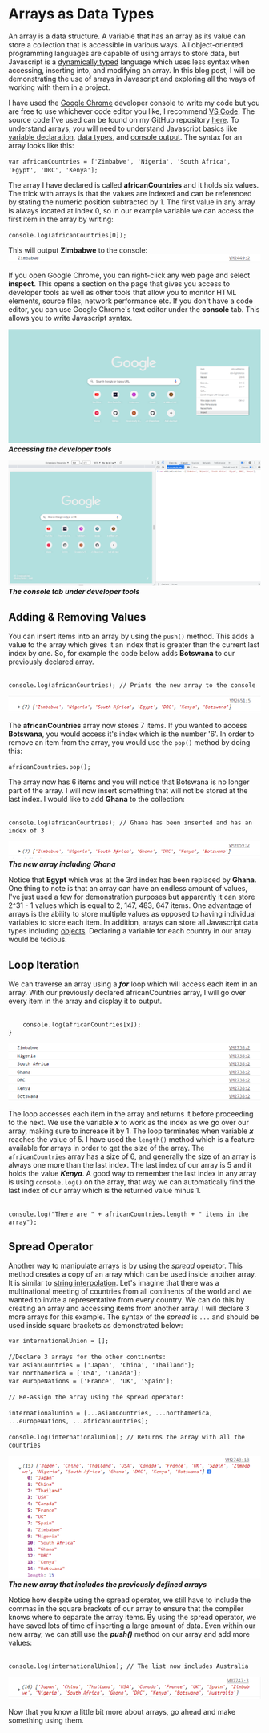 # Arrays as Data Types
An array is a data structure. A variable that has an array as its value can store a collection that is accessible in various ways. All object-oriented programming languages are capable of using arrays to store data, but Javascript is a [dynamically typed](https://www.techtarget.com/searchapparchitecture/tip/Static-vs-dynamic-typing-The-details-and-differences) language which uses less syntax when accessing, inserting into, and modifying an array. In this blog post, I will be demonstrating the use of arrays in Javascript and exploring all the ways of working with them in a project.

I have used the [Google Chrome](https://www.google.com/chrome/) developer console to write my code but you are free to use whichever code editor you like, I recommend [VS Code](https://code.visualstudio.com/). The source code I've used can be found on my GitHub repository [here](https://github.com/tawanda-profuse/Arrays-in-JavaScript). To understand arrays, you will need to understand Javascript basics like [variable declaration](https://www.w3schools.com/js/js_variables.asp), [data types](https://www.w3schools.com/js/js_datatypes.asp), and [console output](https://www.w3schools.com/jsref/met_console_log.asp). The syntax for an array looks like this:

`var africanCountries = ['Zimbabwe', 'Nigeria', 'South Africa', 'Egypt', 'DRC', 'Kenya'];`  

The array I have declared is called **africanCountries** and it holds six values. The trick with arrays is that the values are indexed and can be referenced by stating the numeric position subtracted by 1. The first value in any array is always located at index 0, so in our example variable we can access the first item in the array by writing:

`console.log(africanCountries[0]);`

This will output **Zimbabwe** to the console:
![Example output of our code](https://github.com/tawanda-profuse/Arrays-in-JavaScript/blob/master/images/image_1.png)

If you open Google Chrome, you can right-click any web page and select **inspect**. This opens a section on the page that gives you access to developer tools as well as other tools that allow you to monitor HTML elements, source files, network performance etc. If you don't have a code editor, you can use Google Chrome's text editor under the **console** tab. This allows you to write Javascript syntax.

![How to access the developer tools:](https://github.com/tawanda-profuse/Arrays-in-JavaScript/blob/master/images/image_2.png)
***Accessing the developer tools***

![How to access the developer tools:](https://github.com/tawanda-profuse/Arrays-in-JavaScript/blob/master/images/image_3.png)
***The console tab under developer tools***

## Adding & Removing Values
You can insert items into an array by using the `push()` method. This adds a value to the array which gives it an index that is greater than the current last index by one. So, for example the code below adds **Botswana** to our previously declared array.

```africanCountries.push('Botswana');

console.log(africanCountries); // Prints the new array to the console
```

![Example output of our code](https://github.com/tawanda-profuse/Arrays-in-JavaScript/blob/master/images/image_4.png)

The **africanCountries** array now stores 7 items. If you wanted to access **Botswana**, you would access it's index which is the number '6'. In order to remove an item from the array, you would use the `pop()` method by doing this:

`africanCountries.pop();`

The array now has 6 items and you will notice that Botswana is no longer part of the array. I will now insert something that will not be stored at the last index. I would like to add **Ghana** to the collection:

```africanCountries[3] = 'Ghana';

console.log(africanCountries); // Ghana has been inserted and has an index of 3
```

![Example output of our code](https://github.com/tawanda-profuse/Arrays-in-JavaScript/blob/master/images/image_5.png)
***The new array including Ghana***

Notice that **Egypt** which was at the 3rd index has been replaced by **Ghana**. One thing to note is that an array can have an endless amount of values, I've just used a few for demonstration purposes but apparently it can store 2^31 - 1 values which is equal to 2, 147, 483, 647 items. One advantage of arrays is the ability to store multiple values as opposed to having individual variables to store each item. In addition, arrays can store all Javascript data types including [objects](https://www.w3schools.com/js/js_objects.asp). Declaring a variable for each country in our array would be tedious.

## Loop Iteration
We can traverse an array using a ***for*** loop which will access each item in an array. With our previously declared africanCountries array, I will go over every item in the array and display it to output.

```for(var x = 0; x < africanCountries.length; x++){

    console.log(africanCountries[x]);
}
```

![Example output of our code](https://github.com/tawanda-profuse/Arrays-in-JavaScript/blob/master/images/image_6.png)

The loop accesses each item in the array and returns it before proceeding to the next. We use the variable ***x*** to work as the index as we go over our array, making sure to increase it by 1. The loop terminates when variable ***x*** reaches the value of 5. I have used the `length()` method which is a feature available for arrays in order to get the size of the array. The `africanCountries` array has a size of 6, and generally the size of an array is always one more than the last index. The last index of our array is 5 and it holds the value ***Kenya***. A good way to remember the last index in any array is using `console.log()` on the array, that way we can automatically find the last index of our array which is the returned value minus 1.

```africanCountries.length; // This will return 6

console.log("There are " + africanCountries.length + " items in the array"); 
```
## Spread Operator
Another way to manipulate arrays is by using the *spread* operator. This method creates a copy of an array which can be used inside another array. It is similar to [string interpolation](https://dmitripavlutin.com/string-interpolation-in-javascript/). Let's imagine that there was a multinational meeting of countries from all continents of the world and we wanted to invite a representative from every country. We can do this by creating an array and accessing items from another array. I will declare 3 more arrays for this example. The syntax of the *spread* is `...` and should be used inside square brackets as demonstrated below:

```// Declare an empty array:
var internationalUnion = [];

//Declare 3 arrays for the other continents:
var asianCountries = ['Japan', 'China', 'Thailand'];
var northAmerica = ['USA', 'Canada'];
var europeNations = ['France', 'UK', 'Spain'];

// Re-assign the array using the spread operator:

internationalUnion = [...asianCountries, ...northAmerica, ...europeNations, ...africanCountries];

console.log(internationalUnion); // Returns the array with all the countries
```

![Example output of our code](https://github.com/tawanda-profuse/Arrays-in-JavaScript/blob/master/images/image_7.png)
***The new array that includes the previously defined arrays***

Notice how despite using the spread operator, we still have to include the commas in the square brackets of our array to ensure that the compiler knows where to separate the array items. By using the spread operator, we have saved lots of time of inserting a large amount of data. Even within our new array, we can still use the ***push()*** method on our array and add more values:

```internationalUnion.push('Australia');

console.log(internationalUnion); // The list now includes Australia
```

![Example output of our code](https://github.com/tawanda-profuse/Arrays-in-JavaScript/blob/master/images/image_8.png) 

Now that you know a little bit more about arrays, go ahead and make something using them. 